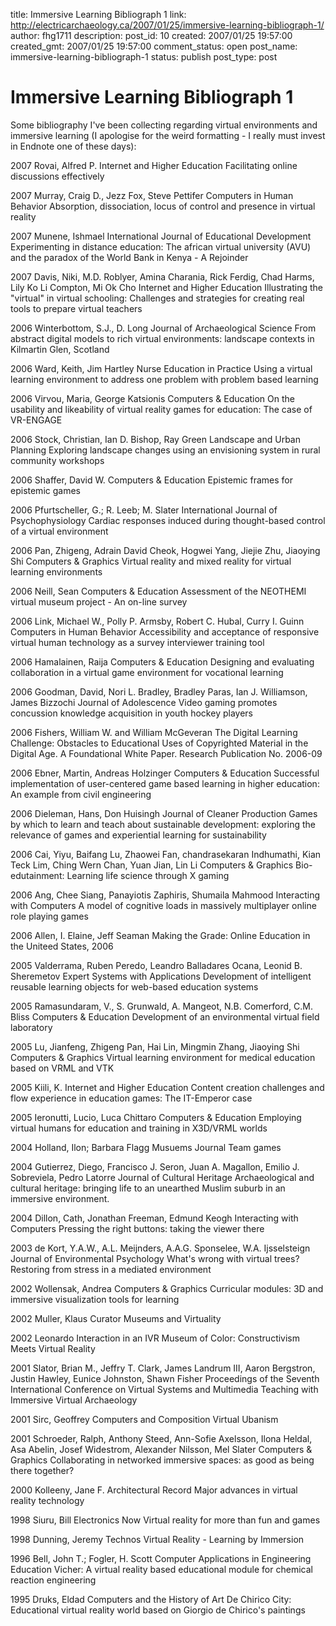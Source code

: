 title: Immersive Learning Bibliograph 1
link: http://electricarchaeology.ca/2007/01/25/immersive-learning-bibliograph-1/
author: fhg1711
description: 
post_id: 10
created: 2007/01/25 19:57:00
created_gmt: 2007/01/25 19:57:00
comment_status: open
post_name: immersive-learning-bibliograph-1
status: publish
post_type: post

# Immersive Learning Bibliograph 1

Some bibliography I've been collecting regarding virtual environments and immersive learning (I apologise for the weird formatting - I really must invest in Endnote one of these days):  
  


2007 Rovai, Alfred P. Internet and Higher Education Facilitating online discussions effectively

2007 Murray, Craig D., Jezz Fox, Steve Pettifer Computers in Human Behavior Absorption, dissociation, locus of control and presence in virtual reality

2007 Munene, Ishmael International Journal of Educational Development Experimenting in distance education: The african virtual university (AVU) and the paradox of the World Bank in Kenya \- A Rejoinder

2007 Davis, Niki, M.D. Roblyer, Amina Charania, Rick Ferdig, Chad Harms, Lily Ko Li Compton, Mi Ok Cho Internet and Higher Education Illustrating the "virtual" in virtual schooling: Challenges and strategies for creating real tools to prepare virtual teachers

2006 Winterbottom, S.J., D. Long Journal of Archaeological Science  From abstract digital models to rich virtual environments: landscape contexts in Kilmartin Glen, Scotland

2006 Ward, Keith, Jim Hartley Nurse Education in Practice Using a virtual learning environment to address one problem with problem based learning

2006 Virvou, Maria, George Katsionis Computers & Education On the usability and likeability of virtual reality games for education: The case of VR-ENGAGE

2006 Stock, Christian, Ian D. Bishop, Ray Green Landscape and Urban Planning Exploring landscape changes using an envisioning system in rural community workshops

2006 Shaffer, David W. Computers & Education  Epistemic frames for epistemic games

2006 Pfurtscheller, G.; R. Leeb; M. Slater International Journal of Psychophysiology Cardiac responses induced during thought-based control of a virtual environment

2006 Pan, Zhigeng, Adrain David Cheok, Hogwei Yang, Jiejie Zhu, Jiaoying Shi Computers & Graphics Virtual reality and mixed reality for virtual learning environments

2006 Neill, Sean Computers & Education Assessment of the NEOTHEMI virtual museum project - An on-line survey

2006 Link, Michael W., Polly P. Armsby, Robert C. Hubal, Curry I. Guinn Computers in Human Behavior Accessibility and acceptance of responsive virtual human technology as a survey interviewer training tool

2006 Hamalainen, Raija Computers & Education Designing and evaluating collaboration in a virtual game environment for vocational learning

2006 Goodman, David, Nori L. Bradley, Bradley Paras, Ian J. Williamson, James Bizzochi Journal of Adolescence Video gaming promotes concussion knowledge acquisition in youth hockey players

2006 Fishers, William W. and William McGeveran The Digital Learning Challenge: Obstacles to Educational Uses of Copyrighted Material in the Digital Age. A Foundational White Paper. Research Publication No. 2006-09

2006 Ebner, Martin, Andreas Holzinger Computers & Education Successful implementation of user-centered game based learning in higher education: An example from civil engineering

2006 Dieleman, Hans, Don Huisingh Journal of Cleaner Production Games by which to learn and teach about sustainable development: exploring the relevance of games and experiential learning for sustainability

2006 Cai, Yiyu, Baifang Lu, Zhaowei Fan, chandrasekaran Indhumathi, Kian Teck Lim, Ching Wern Chan, Yuan Jian, Lin Li Computers & Graphics Bio-edutainment: Learning life science through X gaming

2006 Ang, Chee Siang, Panayiotis Zaphiris, Shumaila Mahmood Interacting with Computers A model of cognitive loads in massively multiplayer online role playing games

2006 Allen, I. Elaine, Jeff Seaman Making the Grade: Online Education in the Uniteed States, 2006

2005 Valderrama, Ruben Peredo, Leandro Balladares Ocana, Leonid B. Sheremetov Expert Systems with Applications Development of intelligent reusable learning objects for web-based education systems

2005 Ramasundaram, V., S. Grunwald, A. Mangeot, N.B. Comerford, C.M. Bliss Computers & Education Development of an environmental virtual field laboratory

2005 Lu, Jianfeng, Zhigeng Pan, Hai Lin, Mingmin Zhang, Jiaoying Shi Computers & Graphics Virtual learning environment for medical education based on VRML and VTK

2005 Kiili, K. Internet and Higher Education Content creation challenges and flow experience in education games: The IT-Emperor case

2005 Ieronutti, Lucio, Luca Chittaro Computers & Education Employing virtual humans for education and training in X3D/VRML worlds

2004 Holland, Ilon; Barbara Flagg Musuems Journal Team games

2004 Gutierrez, Diego, Francisco J. Seron, Juan A. Magallon, Emilio J. Sobreviela, Pedro Latorre Journal of Cultural Heritage Archaeological and cultural heritage: bringing life to an unearthed Muslim suburb in an immersive environment.

2004 Dillon, Cath, Jonathan Freeman, Edmund Keogh Interacting with Computers  Pressing the right buttons: taking the viewer there

2003 de Kort, Y.A.W., A.L. Meijnders, A.A.G. Sponselee, W.A. Ijsselsteign Journal of Environmental Psychology What's wrong with virtual trees? Restoring from stress in a mediated environment

2002 Wollensak, Andrea Computers & Graphics Curricular modules: 3D and immersive visualization tools for learning

2002 Muller, Klaus Curator Museums and Virtuality

2002 Leonardo Interaction in an IVR Museum of Color: Constructivism Meets Virtual Reality

2001 Slator, Brian M., Jeffry T. Clark, James Landrum III, Aaron Bergstron, Justin Hawley, Eunice Johnston, Shawn Fisher Proceedings of the Seventh International Conference on Virtual Systems and Multimedia Teaching with Immersive Virtual Archaeology

2001 Sirc, Geoffrey Computers and Composition Virtual Ubanism

2001 Schroeder, Ralph, Anthony Steed, Ann-Sofie Axelsson, Ilona Heldal, Asa Abelin, Josef Widestrom, Alexander Nilsson, Mel Slater Computers & Graphics  Collaborating in networked immersive spaces: as good as being there together?

2000 Kolleeny, Jane F. Architectural Record Major advances in virtual reality technology

1998 Siuru, Bill Electronics Now Virtual reality for more than fun and games

1998 Dunning, Jeremy Technos Virtual Reality - Learning by Immersion

1996 Bell, John T.; Fogler, H. Scott Computer Applications in Engineering Education Vicher: A virtual reality based educational module for chemical reaction engineering

1995 Druks, Eldad Computers and the History of Art De Chirico City: Educational virtual reality world based on Giorgio de Chirico's paintings